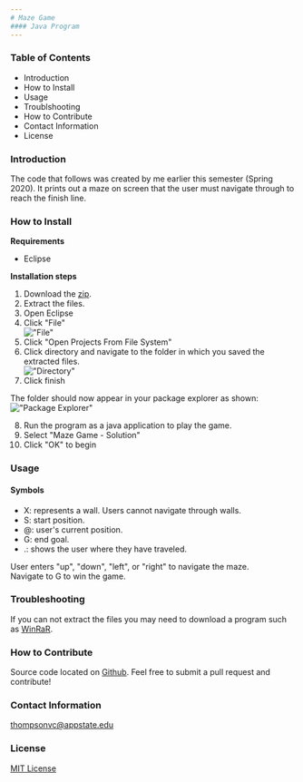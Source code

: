 ```yaml
---
# Maze Game
#### Java Program
---
```


### Table of Contents
* Introduction
* How to Install
* Usage
* Troublshooting
* How to Contribute
* Contact Information
* License

### Introduction
The code that follows was created by me earlier this semester (Spring 2020).
It prints out a maze on screen that the user must navigate through to reach the finish line.

### How to Install
**Requirements**  
* Eclipse

**Installation steps**  
1. Download the [zip](https://github.com/c9victor/c9victor.github.io/blob/master/Info/Lab04.zip).  
2. Extract the files.  
3. Open Eclipse 
4. Click "File"  
!["File"](https://github.com/c9victor/c9victor.github.io/blob/master/Info/File.jpg)
5. Click "Open Projects From File System"
6. Click directory and navigate to the folder in which you saved the extracted files.  
!["Directory"](https://github.com/c9victor/c9victor.github.io/blob/master/Info/Import%20from%20Directory.png)
7. Click finish

The folder should now appear in your package explorer as shown:
!["Package Explorer"](https://github.com/c9victor/c9victor.github.io/blob/master/Info/Package_Explorer.PNG)

8. Run the program as a java application to play the game.  
9. Select "Maze Game - Solution"
![]()
10. Click "OK" to begin

### Usage
#### Symbols
* X: represents a wall. Users cannot navigate through walls.
* S: start position.
* @: user's current position.
* G: end goal.
* .: shows the user where they have traveled.  

User enters "up", "down", "left", or "right" to navigate the maze.  
Navigate to G to win the game.

### Troubleshooting
If you can not extract the files you may need to download a program such as [WinRaR](https://www.rarlab.com/download.htm).

### How to Contribute
Source code located on [Github](https://github.com/c9victor/c9victor.github.io).
Feel free to submit a pull request and contribute!

### Contact Information
thompsonvc@appstate.edu

### License
[MIT License](https://github.com/c9victor/c9victor.github.io/blob/master/Info/LICENSE)
